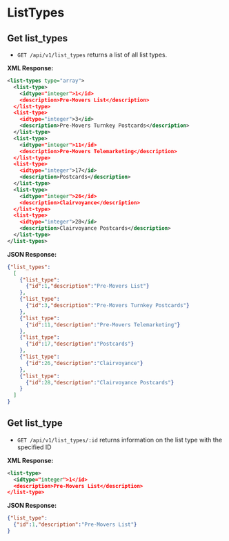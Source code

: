 ListTypes
=====

Get list_types
-----------

* `GET /api/v1/list_types` returns a list of all list types. 

**XML Response:**

``` xml
<list-types type="array">
  <list-type>
    <idtype="integer">1</id>
    <description>Pre-Movers List</description>
  </list-type>
  <list-type>
    <idtype="integer">3</id>
    <description>Pre-Movers Turnkey Postcards</description>
  </list-type>
  <list-type>
    <idtype="integer">11</id>
    <description>Pre-Movers Telemarketing</description>
  </list-type>
  <list-type>
    <idtype="integer">17</id>
    <description>Postcards</description>
  </list-type>
  <list-type>
    <idtype="integer">26</id>
    <description>Clairvoyance</description>
  </list-type>
  <list-type>
    <idtype="integer">28</id>
    <description>Clairvoyance Postcards</description>
  </list-type>
</list-types>
```


**JSON Response:**

``` json
{"list_types":
  [
    {"list_type":
      {"id":1,"description":"Pre-Movers List"}
    },
    {"list_type":
      {"id":3,"description":"Pre-Movers Turnkey Postcards"}
    },
    {"list_type":
      {"id":11,"description":"Pre-Movers Telemarketing"}
    },
    {"list_type":
      {"id":17,"description":"Postcards"}
    },
    {"list_type":
      {"id":26,"description":"Clairvoyance"}
    },
    {"list_type":
      {"id":28,"description":"Clairvoyance Postcards"}
    }
  ]
}
```


Get list_type
-----------

* `GET /api/v1/list_types/:id` returns information on the list type with the specified ID


**XML Response:**

``` xml
<list-type>
  <idtype="integer">1</id>
  <description>Pre-Movers List</description>
</list-type>
```

**JSON Response:**

``` json
{"list_type":
  {"id":1,"description":"Pre-Movers List"}
}
```